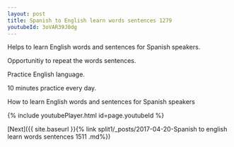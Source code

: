 ```yaml
---
layout: post
title: Spanish to English learn words sentences 1279 
youtubeId: 3oVAR39J0dg
---
```

 
 
Helps to learn English words and sentences for Spanish speakers.

Opportunitiy to repeat the words sentences. 

Practice English language. 
 
10 minutes practice every day. 
 
How to learn English words and sentences for Spanish speakers 
 
{% include youtubePlayer.html id=page.youtubeId %}
 
 
[Next]({{ site.baseurl }}{% link  split1/_posts/2017-04-20-Spanish to english learn words sentences 1511 .md%})
 
